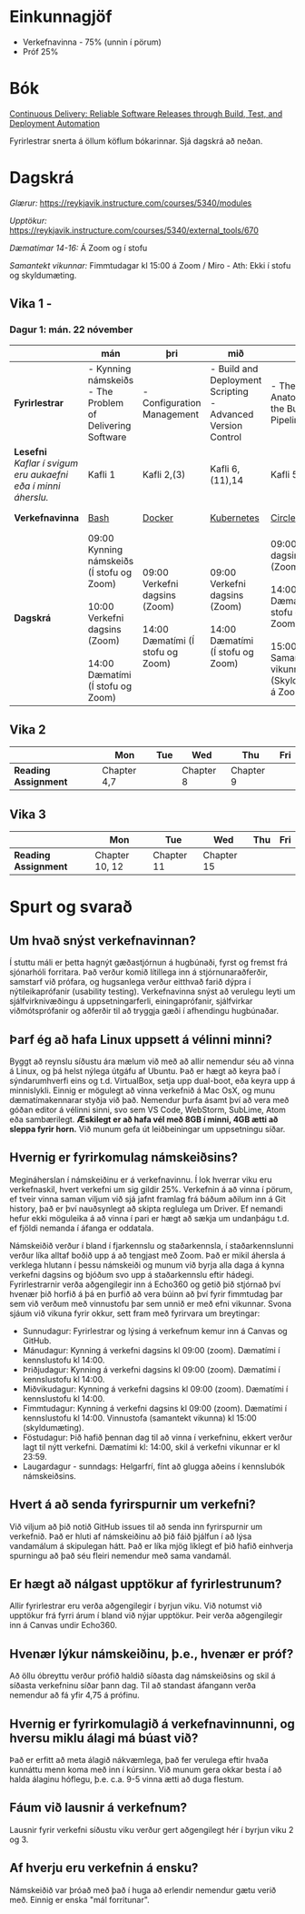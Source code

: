 # Einkunnagjöf

- Verkefnavinna - 75% (unnin í pörum)
- Próf 25%

# Bók

[Continuous Delivery: Reliable Software Releases through Build, Test, and Deployment Automation](https://www.amazon.com/Continuous-Delivery-Deployment-Automation-Addison-Wesley/dp/0321601912)

Fyrirlestrar snerta á öllum köflum bókarinnar. Sjá dagskrá að neðan.

# Dagskrá

*Glærur:* https://reykjavik.instructure.com/courses/5340/modules

*Upptökur:* https://reykjavik.instructure.com/courses/5340/external_tools/670

*Dæmatímar 14-16:* Á Zoom og í stofu 

*Samantekt vikunnar:* Fimmtudagar kl 15:00 á Zoom / Miro - Ath: Ekki í stofu og skyldumæting.


## Vika 1 - 

### Dagur 1: mán. 22 nóvember

|                        | mán                                                      | þri                                                       | mið                                                                           | fim                                                   | fös                                              |
| ---------------------- | -------------------------------------------------------- | --------------------------------------------------------- | ----------------------------------------------------------------------------- | ----------------------------------------------------- | ------------------------------------------------ |
| **Fyrirlestrar**            | - Kynning námskeiðs <br>- The Problem of Delivering Software | - Configuration Management | - Build and Deployment Scripting <br> - Advanced Version Control | - The Anatomy of the Build Pipeline | Engir fyrirlestrar, verkefnavinna                              |
| **Lesefni** <br> *Kaflar í svigum eru aukaefni eða í minni áherslu.* | Kafli 1                                                | Kafli 2,(3)                                  | Kafli 6,(11),14                                                                  | Kafli 5                                      |                                                  |
| **Verkefnavinna**       | [Bash](/assignments/week-01/day-01/README.md)            | [Docker](/assignments/week-01/day-02/README.md)                     | [Kubernetes](/assignments/week-01/day-03/README.md)                                             | [Circle CI](/assignments/week-01/day-04/README.md)  | [Verkefni viku 1](/assignments/week-01/day-05/README.md)   |
| **Dagskrá**       | 09:00 Kynning námskeiðs (Í stofu og Zoom) <br><br> 10:00 Verkefni dagsins (Zoom) <br><br> 14:00 Dæmatími (Í stofu og Zoom)  | 09:00 Verkefni dagsins (Zoom) <br><br> 14:00 Dæmatími (Í stofu og Zoom) | 09:00 Verkefni dagsins (Zoom) <br><br> 14:00 Dæmatími (Í stofu og Zoom) | 09:00 Verkefni dagsins (Zoom) <br><br> 14:00 Dæmatími (Í stofu og Zoom) <br><br> 15:00 Samantekt vikunnar (Skyldumæting á Zoom)  | 14:00 Dæmatími (Í stofu og Zoom) 

## Vika 2

|                        | Mon                                                                   | Tue                                                                                              | Wed                                                                  | Thu                                                                          | Fri                                               |
| ---------------------- | --------------------------------------------------------------------- | ------------------------------------------------------------------------------------------------ | -------------------------------------------------------------------- | ---------------------------------------------------------------------------- | ------------------------------------------------- |
| **Reading Assignment** | Chapter 4,7                                                           |                                                                                                  | Chapter 8                                                            | Chapter 9                                                                    |                                                   |

## Vika 3

|                        | Mon                                                            | Tue                                                                  | Wed                                               | Thu                               | Fri                                                |
| ---------------------- | -------------------------------------------------------------- | -------------------------------------------------------------------- | ------------------------------------------------- | --------------------------------- | -------------------------------------------------- |
| **Reading Assignment** | Chapter 10, 12                                                     | Chapter 11                                                           |Chapter 15                                             |                                   |                                                    |                     

# Spurt og svarað

## Um hvað snýst verkefnavinnan?

Í stuttu máli er þetta hagnýt gæðastjórnun á hugbúnaði, fyrst og fremst frá sjónarhóli forritara. Það verður komið lítillega inn á stjórnunaraðferðir, samstarf við prófara, og hugsanlega verður eitthvað farið dýpra í nýtileikaprófanir (usability testing). Verkefnavinna snýst að verulegu leyti um sjálfvirknivæðingu á uppsetningarferli, einingaprófanir, sjálfvirkar viðmótsprófanir og aðferðir til að tryggja gæði í afhendingu hugbúnaðar.

## Þarf ég að hafa Linux uppsett á vélinni minni?

Byggt að reynslu síðustu ára mælum við með að allir nemendur séu að vinna á
Linux, og þá helst nýlega útgáfu af Ubuntu. Það er hægt að keyra það í sýndarumhverfi
eins og t.d. VirtualBox, setja upp dual-boot, eða keyra upp á minnislykli.
Einnig er mögulegt að vinna verkefnið á Mac OsX, og munu dæmatímakennarar styðja
við það. Nemendur þurfa ásamt því að vera með góðan editor á vélinni sinni, svo
sem VS Code, WebStorm, SubLime, Atom eða sambærilegt. **Æskilegt er að hafa vél
með 8GB í minni, 4GB ætti að sleppa fyrir horn.** Við munum gefa út
leiðbeiningar um uppsetningu síðar.


## Hvernig er fyrirkomulag námskeiðsins?

Megináherslan í námskeiðinu er á verkefnavinnu. Í lok hverrar viku eru
verkefnaskil, hvert verkefni um sig gildir 25%. Verkefnin á að vinna í pörum, ef
tveir vinna saman viljum við sjá jafnt framlag frá báðum aðilum inn á Git
history, það er því nauðsynlegt að skipta reglulega um Driver. Ef nemandi hefur ekki möguleika á að vinna í pari er hægt að sækja um undanþágu t.d. ef fjöldi nemanda í áfanga er oddatala. 

Námskeiðið verður í bland í fjarkennslu og staðarkennsla, í staðarkennslunni verður líka alltaf boðið upp á að tengjast með Zoom. Það er mikil áhersla á verklega hlutann í þessu námskeiði og munum við byrja alla daga á kynna verkefni dagsins og bjóðum svo upp á staðarkennslu eftir hádegi. Fyrirlestrarnir verða aðgengilegir inn á Echo360 og getið þið stjórnað því hvenær þið horfið á þá en þurfið að vera búinn að því fyrir fimmtudag þar sem við verðum með vinnustofu þar sem unnið er með efni vikunnar. 
Svona sjáum við vikuna fyrir okkur, sett fram með fyrirvara um breytingar:
- Sunnudagur: Fyrirlestrar og lýsing á verkefnum kemur inn á Canvas og GitHub.  
- Mánudagur: Kynning á verkefni dagsins kl 09:00 (zoom). Dæmatími í kennslustofu kl 14:00.  
- Þriðjudagur: Kynning á verkefni dagsins kl 09:00 (zoom). Dæmatími í kennslustofu kl 14:00.   
- Miðvikudagur: Kynning á verkefni dagsins kl 09:00 (zoom). Dæmatími í kennslustofu kl 14:00.   
- Fimmtudagur: Kynning á verkefni dagsins kl 09:00 (zoom). Dæmatími í kennslustofu kl 14:00. Vinnustofa (samantekt vikunna) kl 15:00 (skyldumæting).   
- Föstudagur: Þið hafið þennan dag til að vinna í verkefninu, ekkert verður lagt til nýtt verkefni. Dæmatími kl: 14:00, skil á verkefni vikunnar er kl 23:59.  
- Laugardagur - sunndags: Helgarfrí, fínt að glugga aðeins í kennslubók námskeiðsins.   

## Hvert á að senda fyrirspurnir um verkefni?

Við viljum að þið notið GitHub issues til að senda inn fyrirspurnir um verkefnið. Það er hluti af námskeiðinu að þið fáið þjálfun í að lýsa vandamálum á skipulegan hátt. Það er líka mjög líklegt ef þið hafið einhverja spurningu að það séu fleiri nemendur með sama vandamál. 

## Er hægt að nálgast upptökur af fyrirlestrunum?

Allir fyrirlestrar eru verða aðgengilegir í byrjun viku. Við notumst við upptökur frá fyrri árum í bland við nýjar upptökur. 
Þeir verða aðgengilegir inn á Canvas undir Echo360.

## Hvenær lýkur námskeiðinu, þ.e., hvenær er próf?

Að öllu óbreyttu verður prófið haldið síðasta dag námskeiðsins og skil á síðasta
verkefninu síðar þann dag. Til að standast áfangann verða nemendur að fá yfir
4,75 á prófinu.

## Hvernig er fyrirkomulagið á verkefnavinnunni, og hversu miklu álagi má búast við?

Það er erfitt að meta álagið nákvæmlega, það fer verulega eftir hvaða kunnáttu
menn koma með inn í kúrsinn. Við munum gera okkar besta í að halda álaginu
hóflegu, þ.e. c.a. 9-5 vinna ætti að duga flestum.

## Fáum við lausnir á verkefnum?

Lausnir fyrir verkefni síðustu viku verður gert aðgengilegt hér í byrjun viku 2 og 3.

## Af hverju eru verkefnin á ensku?

Námskeiðið var þróað með það í huga að erlendir nemendur gætu verið með. Einnig er enska "mál forritunar".

